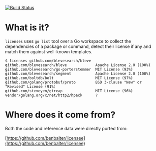 [![Build Status](https://travis-ci.org/pmezard/licenses.png?branch=master)](https://travis-ci.org/pmezard/licenses)

# What is it?

`licenses` uses `go list` tool over a Go workspace to collect the dependencies
of a package or command, detect their license if any and match them against
well-known templates.

```
$ licenses github.com/blevesearch/bleve
github.com/blevesearch/bleve             Apache License 2.0 (100%)
github.com/blevesearch/go-porterstemmer  MIT License (93%)
github.com/blevesearch/segment           Apache License 2.0 (100%)
github.com/boltdb/bolt                   MIT License (97%)
github.com/golang/protobuf/proto         BSD 3-clause "New" or "Revised" License (91%)
github.com/steveyen/gtreap               MIT License (96%)
vendor/golang.org/x/net/http2/hpack      ?
```

# Where does it come from?

Both the code and reference data were directly ported from:

  [https://github.com/benbalter/licensee](https://github.com/benbalter/licensee)
